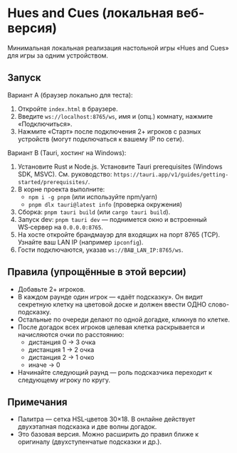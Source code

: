 # Hues and Cues (локальная веб-версия)

Минимальная локальная реализация настольной игры «Hues and Cues» для игры за одним устройством.

## Запуск

Вариант A (браузер локально для теста):

1. Откройте `index.html` в браузере.
2. Введите `ws://localhost:8765/ws`, имя и (опц.) комнату, нажмите «Подключиться».
3. Нажмите «Старт» после подключения 2+ игроков с разных устройств (могут подключаться к вашему IP по сети).

Вариант B (Tauri, хостинг на Windows):

1. Установите Rust и Node.js. Установите Tauri prerequisites (Windows SDK, MSVC). См. руководство: `https://tauri.app/v1/guides/getting-started/prerequisites/`.
2. В корне проекта выполните:
   - `npm i -g pnpm` (или используйте npm/yarn)
   - `pnpm dlx tauri@latest info` (проверка окружения)
3. Сборка: `pnpm tauri build` (или `cargo tauri build`).
4. Запуск dev: `pnpm tauri dev` — поднимется окно и встроенный WS‑сервер на `0.0.0.0:8765`.
5. На хосте откройте брандмауэр для входящих на порт 8765 (TCP). Узнайте ваш LAN IP (например `ipconfig`).
6. Гости подключаются, указав `ws://ВАШ_LAN_IP:8765/ws`.

## Правила (упрощённые в этой версии)

- Добавьте 2+ игроков.
- В каждом раунде один игрок — «даёт подсказку». Он видит секретную клетку на цветовой доске и должен ввести ОДНО слово-подсказку.
- Остальные по очереди делают по одной догадке, кликнув по клетке.
- После догадок всех игроков целевая клетка раскрывается и начисляются очки по расстоянию:
  - дистанция 0 → 3 очка
  - дистанция 1 → 2 очка
  - дистанция 2 → 1 очко
  - иначе → 0
- Начинайте следующий раунд — роль подсказчика переходит к следующему игроку по кругу.

## Примечания

- Палитра — сетка HSL‑цветов 30×18. В онлайне действует двухэтапная подсказка и две волны догадок.
- Это базовая версия. Можно расширить до правил ближе к оригиналу (двухступенчатые подсказки и др.).
